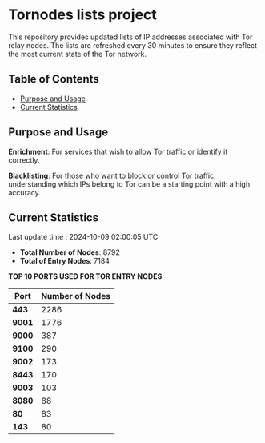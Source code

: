 # Tornodes lists project

This repository provides updated lists of IP addresses associated with Tor relay nodes. The lists are refreshed every 30 minutes to ensure they reflect the most current state of the Tor network.

## Table of Contents

- [Purpose and Usage](#purpose-and-usage)
- [Current Statistics](#current-statistics)


## Purpose and Usage

**Enrichment**: For services that wish to allow Tor traffic or identify it correctly.

**Blacklisting**: For those who want to block or control Tor traffic, understanding which IPs belong to Tor can be a starting point with a high accuracy.

## Current Statistics

Last update time : 2024-10-09 02:00:05 UTC

- **Total Number of Nodes**: 8792
- **Total of Entry Nodes**: 7184

**TOP 10 PORTS USED FOR TOR ENTRY NODES**

| **Port** | **Number of Nodes** |
|------|-----------------|
| **443**   | 2286  |
| **9001**   | 1776  |
| **9000**   | 387  |
| **9100**   | 290  |
| **9002**   | 173  |
| **8443**   | 170  |
| **9003**   | 103  |
| **8080**   | 88  |
| **80**   | 83  |
| **143**   | 80  |

